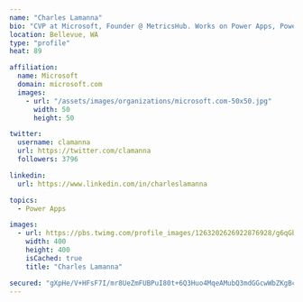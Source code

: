 ```yaml
---
name: "Charles Lamanna"
bio: "CVP at Microsoft, Founder @ MetricsHub. Works on Power Apps, Power Automate, Power Virtual Agent, Common Data Service and Dynamics 365."
location: Bellevue, WA
type: "profile"
heat: 89

affiliation:
  name: Microsoft
  domain: microsoft.com
  images:
    - url: "/assets/images/organizations/microsoft.com-50x50.jpg"
      width: 50
      height: 50

twitter:
  username: clamanna
  url: https://twitter.com/clamanna
  followers: 3796

linkedin:
  url: https://www.linkedin.com/in/charleslamanna

topics:
  - Power Apps

images:
  - url: https://pbs.twimg.com/profile_images/1263202626922876928/g6qGbHZ-_400x400.jpg
    width: 400
    height: 400
    isCached: true
    title: "Charles Lamanna"

secured: "gXpHe/V+HFsF7I/mr8UeZmFUBPuI80t+6Q3Huo4MqeAMubQ3mdGGcwWbZKgBc+hyV7pDoQrMSM8l9JbPdMbMw+tqFyjgoCzeXXTst3Nc1/A+ztW+Q/L+5j6VBMUmsZHB1op2WzPcDyEa0SKYOHo3Yd1fosOZLj6GzZOJzcjOiBRcFUrR41w2GSdDZOkt2EA4fcV76LSs4P5xcAiZQteaibULZ96Lno51pTaguAbqeLh9ZLB3LEhmt/mRSkuDFJWz6/pXUV3QV4Av5jFrxvM4dQnLJMPy8KTVwLVbJDw2fonV5HLftm6CnYvLkoTo4dcl1nAVOwBfggUwrLqSaCHcbs2ii3to8QtLlml7Ip2Fu9QDxAGgGSuDZfQsYpq17OW92ZG98HGTtGBB6L2PUQl2VK94BCLIHFtQC4Ki0y6pLRA=;xj8SbsTJy1syudsAWLDXBQ=="
---
```


